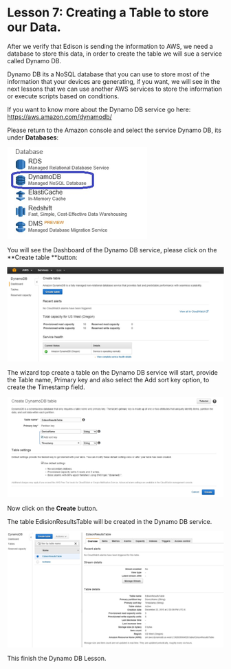 # Lesson 7: Creating a Table to store our Data.

After we verify that Edison is sending the information to AWS, we need a database to store this data, in order to create the table we will sue a service called Dynamo DB.

Dynamo DB its a NoSQL database that you can use to store most of the information that your devices are generating, if you want, we will see in the next lessons that we can use another AWS services to store the information or execute scripts based on conditions.

If you want to know more about the Dynamo DB service go here: https://aws.amazon.com/dynamodb/

Please return to the Amazon console and select the service Dynamo DB, its under **Databases**:

![](35.jpg)

You will see the Dashboard of the Dynamo DB service, please click on the **Create table **button:

![](36.jpg)

The wizard top create a table on the Dynamo DB service will start, provide the Table name, Primary key and also select the Add sort key option, to create the Timestamp field.

![](37.jpg)

Now click on the **Create** button.

The table EdisionResultsTable will be created in the Dynamo DB service.

![](38.jpg)

This finish the Dynamo DB Lesson.